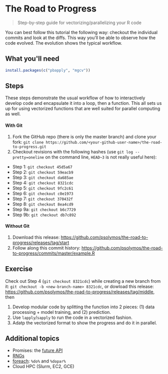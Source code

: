 # The Road to Progress

> Step-by-step guide for vectorizing/parallelizing your R code

You can best follow this tutorial the following way:
checkout the individual commits and look at the diffs.
This way you'll be able to observe how the code evolved.
The evolution shows the typical workflow.

## What you'll need

``` R
install.packages(c("pbapply", "mgcv"))
```

## Steps

These steps demonstrate the usual workflow of how to interactively develop code and encapsulate it into a loop, then a function. This all sets us up for using vectorized functions that are well suited for parallel computing as well.

#### With Git

1. Fork the GitHub repo (there is only the master branch) and clone your fork: `git clone https://github.com/<your-github-user-name>/the-road-to-progress.git`
2. Checkout revisions with the following hashes (use `git log --pretty=oneline` on the command line, `HEAD~3` is not really useful here):
  - Step 1: `git checkout 45d5a67`
  - Step 2: `git checkout 59eacb9`
  - Step 3: `git checkout da685ae`
  - Step 4: `git checkout 8321cdc`
  - Step 5: `git checkout 9fc2c61`
  - Step 6: `git checkout c0e1973`
  - Step 7: `git checkout 370432f`
  - Step 8: `git checkout 8ea4cd9`
  - Step 9a: `git checkout b6c7729`
  - Step 9b: `git checkout db7c892`

#### Without Git

1. Download this release: https://github.com/psolymos/the-road-to-progress/releases/tag/start
2. Follow along this commit history: https://github.com/psolymos/the-road-to-progress/commits/master/example.R

## Exercise

Check out Step 4 (`git checkout 8321cdc`) while creating a new branch from it: `git checkout -b <new-branch-name> 8321cdc`, or dowload this release: https://github.com/psolymos/the-road-to-progress/releases/tag/middle, then

1. Develop modular code by splitting the function into 2 pieces: (1) data processing + model training, and (2) prediction.
2. Use `lapply`/`sapply` to run the code in a vectorized fashion.
3. Adatp the vectorized format to show the progress and do it in parallel.

## Additional topics

- Promises: the [future API](https://cran.r-project.org/web/packages/future/index.html)
- [RNGs](https://cran.r-project.org/web/views/HighPerformanceComputing.html)
- [foreach](https://cran.r-project.org/web/packages/foreach/vignettes/foreach.html): `%do%` and `%dopar%`
- Cloud HPC (Slurm, EC2, GCE)
